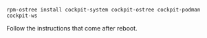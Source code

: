 ```
rpm-ostree install cockpit-system cockpit-ostree cockpit-podman cockpit-ws
```

Follow the instructions that come after reboot. 